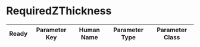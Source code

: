 # RequiredZThickness

| Ready | Parameter Key | Human Name | Parameter Type | Parameter Class |
|-------|---------------|------------|-----------------|----------------|
